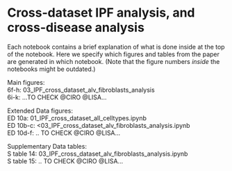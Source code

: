 # Cross-dataset IPF analysis, and cross-disease analysis

Each notebook contains a brief explanation of what is done inside at the top of the notebook. Here we specify which figures and tables from the paper are generated in which notebook. (Note that the figure numbers *inside* the notebooks might be outdated.)<br>

Main figures:<br>
6f-h:  03_IPF_cross_dataset_alv_fibroblasts_analysis<br> 
6i-k: ...TO CHECK @CIRO @LISA...<br>

Extended Data figures:<br>
ED 10a: 01_IPF_cross_dataset_all_celltypes.ipynb<br>
ED 10b-c: <03_IPF_cross_dataset_alv_fibroblasts_analysis.ipynb<br>
ED 10d-f: .. TO CHECK @CIRO @LISA...<br>

Supplementary Data tables:<br>
S table 14: 03_IPF_cross_dataset_alv_fibroblasts_analysis.ipynb<br>
S table 15:  .. TO CHECK @CIRO @LISA...<br>
